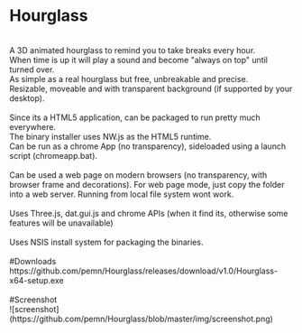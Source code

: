 # Hourglass
<br/>
A 3D animated hourglass to remind you to take breaks every hour.<br/>
When time is up it will play a sound and become "always on top" until turned over.<br/>
As simple as a real hourglass but free, unbreakable and precise.<br/>
Resizable, moveable and with transparent background (if supported by your desktop).<br/>
<br/>
Since its a HTML5 application, can be packaged to run pretty much everywhere.<br/>
The binary installer uses NW.js as the HTML5 runtime.<br/>
Can be run as a chrome App (no transparency), sideloaded using a launch script (chromeapp.bat).<br/>
<br/>
Can be used a web page on modern browsers (no transparency, with browser frame and decorations). For web page mode, just copy the folder into a web server. Running from local file system wont work.<br/>
<br/>
Uses Three.js, dat.gui.js and chrome APIs (when it find its, otherwise some features will be unavailable)<br/>
<br/>
Uses NSIS install system for packaging the binaries.
<br/>
<br/>
#Downloads
https://github.com/pemn/Hourglass/releases/download/v1.0/Hourglass-x64-setup.exe
<br/>
<br/>
#Screenshot
<br/>
![screenshot](https://github.com/pemn/Hourglass/blob/master/img/screenshot.png)
